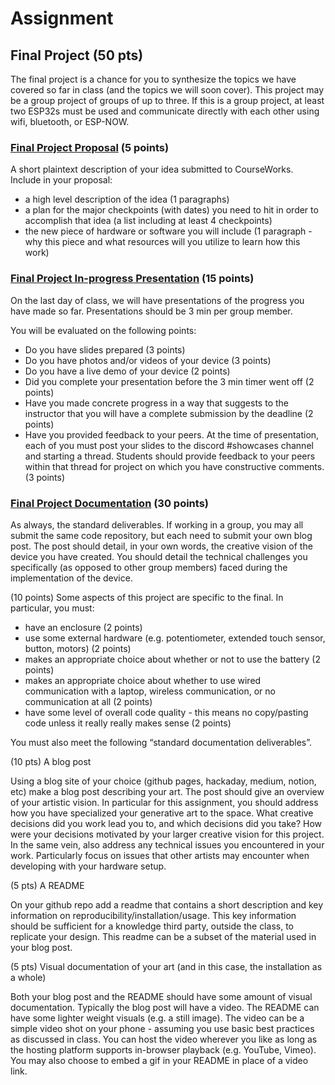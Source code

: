 # Assignment

## Final Project (50 pts)

The final project is a chance for you to synthesize the topics we have covered so far in class (and the topics we will soon cover). This project may be a group project of groups of up to three. If this is a group project, at least two ESP32s must be used and communicate directly with each other using wifi, bluetooth, or ESP-NOW.

### [Final Project Proposal](#proposal) (5 points)

 A short plaintext description of your idea submitted to CourseWorks. Include in your proposal:

- a high level description of the idea (1 paragraphs)
- a plan for the major checkpoints (with dates) you need to hit in order to accomplish that idea (a list including at least 4 checkpoints)
- the new piece of hardware or software you will include (1 paragraph - why this piece and what resources will you utilize to learn how this work)

### [Final Project In-progress Presentation](#presentation) (15 points)

On the last day of class, we will have presentations of the progress you have made so far.
Presentations should be 3 min per group member.

You will be evaluated on the following points:

- Do you have slides prepared (3 points)
- Do you have photos and/or videos of your device (3 points)
- Do you have a live demo of your device (2 points)
- Did you complete your presentation before the 3 min timer went off (2 points)
- Have you made concrete progress in a way that suggests to the instructor that you will have a complete submission by the deadline (2 points)
- Have you provided feedback to your peers. At the time of presentation, each of you must post your slides to the discord #showcases channel and starting a thread. Students should provide feedback to your peers within that thread for project on which you have constructive comments. (3 points)

### [Final Project Documentation](#documentation) (30 points)

As always, the standard deliverables. If working in a group, you may all submit the same code repository, but each need to submit your own blog post. The post should detail, in your own words, the creative vision of the device you have created. You should detail the technical challenges you specifically (as opposed to other group members) faced during the implementation of the device.

(10 points) Some aspects of this project are specific to the final. In particular, you must:

- have an enclosure (2 points)
- use some external hardware (e.g. potentiometer, extended touch sensor, button, motors) (2 points)
- makes an appropriate choice about whether or not to use the battery (2 points)
- makes an appropriate choice about whether to use wired communication with a laptop, wireless communication, or no communication at all (2 points)
- have some level of overall code quality - this means no copy/pasting code unless it really really makes sense (2 points)


You must also meet the following “standard documentation deliverables”. 

(10 pts) A blog post

Using a blog site of your choice (github pages, hackaday, medium, notion, etc) make a blog post describing your art. The post should give an overview of your artistic vision. In particular for this assignment, you should address how you have specialized your generative art to the space. What creative decisions did you work lead you to, and which decisions did you take? How were your decisions motivated by your larger creative vision for this project. In the same vein, also address any technical issues you encountered in your work. Particularly focus on issues that other artists may encounter when developing with your hardware setup.

(5 pts) A README

On your github repo add a readme that contains a short description and key information on reproducibility/installation/usage. This key information should be sufficient for a knowledge third party, outside the class, to replicate your design. This readme can be a subset of the material used in your blog post.

(5 pts) Visual documentation of your art (and in this case, the installation as a whole)

Both your blog post and the README should have some amount of visual documentation.
Typically the blog post will have a video. 
The README can have some lighter weight visuals (e.g. a still image).
The video can be a simple video shot on your phone - assuming you use basic best practices as discussed in class. You can host the video wherever you like as long as the hosting platform supports in-browser playback (e.g. YouTube, Vimeo). You may also choose to embed a gif in your README in place of a video link.

